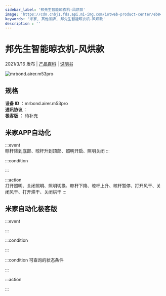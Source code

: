 ```yaml
---
sidebar_label: '邦先生智能晾衣机-风烘款'
image: 'https://cdn.cnbj1.fds.api.mi-img.com/iotweb-product-center/eb844fa3823493290f445825fa05e40d_M53产品图.png?GalaxyAccessKeyId=AKVGLQWBOVIRQ3XLEW&Expires=9223372036854775807&Signature=TUi1wGsKPnNnB8mujCPntjg7r2E='
keywords: '米家, 其他品牌, 邦先生智能晾衣机-风烘款'
description : ''
---
```

# 邦先生智能晾衣机-风烘款

2021/3/16 发布 | [产品百科](https://home.mi.com/webapp/content/baike/product/index.html?model=mrbond.airer.m53pro/) | [说明书](https://home.mi.com/views/introduction.html?model=mrbond.airer.m53pro&region=cn)

![mrbond.airer.m53pro](https://cdn.cnbj1.fds.api.mi-img.com/iotweb-product-center/eb844fa3823493290f445825fa05e40d_M53产品图.png?GalaxyAccessKeyId=AKVGLQWBOVIRQ3XLEW&Expires=9223372036854775807&Signature=TUi1wGsKPnNnB8mujCPntjg7r2E=)

## 规格  
> 
**设备 ID** ：mrbond.airer.m53pro  
**通讯协议** ：  
**极客版**  ： 待补充 


## 米家APP自动化  

:::event  
晾杆降到底部、晾杆升到顶部、照明开启、照明关闭
:::

:::condition  

:::

:::action   
打开照明、关闭照明、照明切换、晾杆下降、晾杆上升、晾杆暂停、打开风干、关闭风干、打开烘干、关闭烘干
:::

## 米家自动化极客版  

:::event  

:::

:::condition  

:::

:::condition 可查询的状态条件  

:::

:::action  

:::

        
